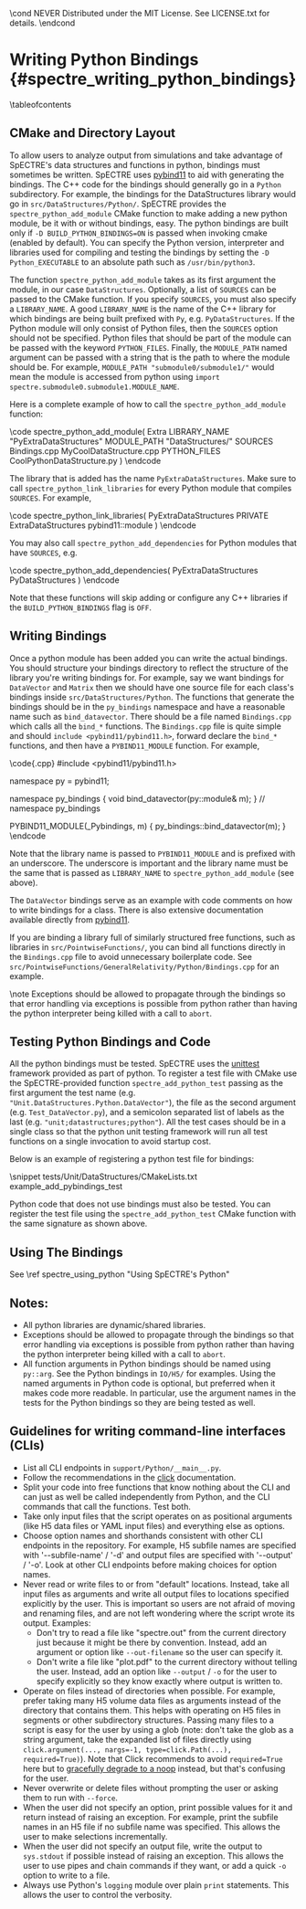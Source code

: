 \cond NEVER
Distributed under the MIT License.
See LICENSE.txt for details.
\endcond
# Writing Python Bindings {#spectre_writing_python_bindings}

\tableofcontents

## CMake and Directory Layout

To allow users to analyze output from simulations and take advantage of
SpECTRE's data structures and functions in python, bindings must sometimes be
written. SpECTRE uses [pybind11](https://pybind11.readthedocs.io/)
to aid with generating the bindings. The C++ code for the bindings should
generally go in a `Python` subdirectory. For example, the bindings for the
DataStructures library would go in `src/DataStructures/Python/`. SpECTRE
provides the `spectre_python_add_module` CMake function to make adding a new
python module, be it with or without bindings, easy.  The python bindings are
built only if `-D BUILD_PYTHON_BINDINGS=ON` is passed when invoking cmake
(enabled by default).
You can specify the Python version, interpreter and libraries used for compiling
and testing the bindings by setting the `-D Python_EXECUTABLE` to an absolute
path such as `/usr/bin/python3`.

The function `spectre_python_add_module` takes as its first argument the module,
in our case `DataStructures`. Optionally, a list of `SOURCES` can be passed to
the CMake function. If you specify `SOURCES`, you must also specify a
`LIBRARY_NAME`. A good `LIBRARY_NAME` is the name of the C++ library for which
bindings are being built prefixed with `Py`, e.g. `PyDataStructures`. If the
Python module will only consist of Python files, then the `SOURCES` option
should not be specified. Python files that should be part of the module can be
passed with the keyword `PYTHON_FILES`. Finally, the `MODULE_PATH`
named argument can be passed with a string that is the path to where the module
should be. For example, `MODULE_PATH "submodule0/submodule1/"` would mean the
module is accessed from python using
`import spectre.submodule0.submodule1.MODULE_NAME`.

Here is a complete example of how to call the `spectre_python_add_module`
function:

\code
spectre_python_add_module(
  Extra
  LIBRARY_NAME "PyExtraDataStructures"
  MODULE_PATH "DataStructures/"
  SOURCES Bindings.cpp MyCoolDataStructure.cpp
  PYTHON_FILES CoolPythonDataStructure.py
  )
\endcode

The library that is added has the name `PyExtraDataStructures`. Make sure to
call `spectre_python_link_libraries` for every Python module that compiles
`SOURCES`. For example,

\code
spectre_python_link_libraries(
  PyExtraDataStructures
  PRIVATE
  ExtraDataStructures
  pybind11::module
  )
\endcode

You may also call `spectre_python_add_dependencies` for Python modules that
have `SOURCES`, e.g.

\code
spectre_python_add_dependencies(
  PyExtraDataStructures
  PyDataStructures
  )
\endcode

Note that these functions will skip adding or configure any C++ libraries if
the `BUILD_PYTHON_BINDINGS` flag is `OFF`.

## Writing Bindings

Once a python module has been added you can write the actual bindings. You
should structure your bindings directory to reflect the structure of the library
you're writing bindings for. For example, say we want bindings for `DataVector`
and `Matrix` then we should have one source file for each class's bindings
inside `src/DataStructures/Python`. The functions that generate the bindings
should be in the `py_bindings` namespace and have a reasonable name such as
`bind_datavector`. There should be a file named `Bindings.cpp` which calls all
the `bind_*` functions. The `Bindings.cpp` file is quite simple and should
`include <pybind11/pybind11.h>`, forward declare the `bind_*` functions, and
then have a `PYBIND11_MODULE` function. For example,

\code{.cpp}
#include <pybind11/pybind11.h>

namespace py = pybind11;

namespace py_bindings {
void bind_datavector(py::module& m);
}  // namespace py_bindings

PYBIND11_MODULE(_Pybindings, m) {
  py_bindings::bind_datavector(m);
}
\endcode

Note that the library name is passed to `PYBIND11_MODULE` and is prefixed
with an underscore. The underscore is important and the library name must be the
same that is passed as `LIBRARY_NAME` to `spectre_python_add_module` (see
above).

The `DataVector` bindings serve as an example with code comments on how to write
bindings for a class. There is also extensive documentation available directly
from [pybind11](https://pybind11.readthedocs.io/).

If you are binding a library full of similarly structured free functions, such
as libraries in `src/PointwiseFunctions/`, you can bind all functions directly
in the `Bindings.cpp` file to avoid unnecessary boilerplate code. See
`src/PointwiseFunctions/GeneralRelativity/Python/Bindings.cpp` for an example.

\note Exceptions should be allowed to propagate through the bindings so that
error handling via exceptions is possible from python rather than having the
python interpreter being killed with a call to `abort`.

## Testing Python Bindings and Code

All the python bindings must be tested. SpECTRE uses the
[unittest](https://docs.python.org/3/library/unittest.html) framework
provided as part of python. To register a test file with CMake use the
SpECTRE-provided function `spectre_add_python_test` passing as the first
argument the test name (e.g. `"Unit.DataStructures.Python.DataVector"`), the
file as the second argument (e.g. `Test_DataVector.py`), and a semicolon
separated list of labels as the last (e.g. `"unit;datastructures;python"`).
All the test cases should be in a single class so that the python unit testing
framework will run all test functions on a single invocation to avoid startup
cost.

Below is an example of registering a python test file for bindings:

\snippet tests/Unit/DataStructures/CMakeLists.txt example_add_pybindings_test

Python code that does not use bindings must also be tested. You can register the
test file using the `spectre_add_python_test` CMake function with the same
signature as shown above.

## Using The Bindings

See \ref spectre_using_python "Using SpECTRE's Python"

## Notes:

- All python libraries are dynamic/shared libraries.
- Exceptions should be allowed to propagate through the bindings so that
  error handling via exceptions is possible from python rather than having the
  python interpreter being killed with a call to `abort`.
- All function arguments in Python bindings should be named using `py::arg`.
  See the Python bindings in `IO/H5/` for examples. Using the named arguments in
  Python code is optional, but preferred when it makes code more readable.
  In particular, use the argument names in the tests for the Python bindings so
  they are being tested as well.

## Guidelines for writing command-line interfaces (CLIs)

- List all CLI endpoints in `support/Python/__main__.py`.
- Follow the recommendations in the
  [click](https://click.palletsprojects.com/en/8.1.x/) documentation.
- Split your code into free functions that know nothing about the CLI and can
  just as well be called independently from Python, and the CLI commands that
  call the functions. Test both.
- Take only input files that the script operates on as positional arguments
  (like H5 data files or YAML input files) and everything else as options.
- Choose option names and shorthands consistent with other CLI endpoints in the
  repository. For example, H5 subfile names are specified with '--subfile-name'
  / '-d' and output files are specified with '--output' / '-o'. Look at other
  CLI endpoints before making choices for option names.
- Never read or write files to or from "default" locations. Instead, take all
  input files as arguments and write all output files to locations specified
  explicitly by the user. This is important so users are not afraid of moving
  and renaming files, and are not left wondering where the script wrote its
  output. Examples:
  - Don't try to read a file like "spectre.out" from the current directory just
    because it might be there by convention. Instead, add an argument or option
    like `--out-filename` so the user can specify it.
  - Don't write a file like "plot.pdf" to the current directory without telling
    the user. Instead, add an option like `--output` / `-o` for the user to
    specify explicitly so they know exactly where output is written to.
- Operate on files instead of directories when possible. For example, prefer
  taking many H5 volume data files as arguments instead of the directory that
  contains them. This helps with operating on H5 files in segments or other
  subdirectory structures. Passing many files to a script is easy for the user
  by using a glob (note: don't take the glob as a string argument, take the
  expanded list of files directly using `click.argument(..., nargs=-1,
  type=click.Path(...), required=True)`).
  Note that Click recommends to avoid `required=True` here but to [gracefully
  degrade to a noop](https://click.palletsprojects.com/en/8.1.x/arguments/#variadic-arguments)
  instead, but that's confusing for the user.
- Never overwrite or delete files without prompting the user or asking them to
  run with `--force`.
- When the user did not specify an option, print possible values for it and
  return instead of raising an exception. For example, print the subfile names
  in an H5 file if no subfile name was specified. This allows the user to make
  selections incrementally.
- When the user did not specify an output file, write the output to `sys.stdout`
  if possible instead of raising an exception. This allows the user to use pipes
  and chain commands if they want, or add a quick `-o` option to write to a
  file.
- Always use Python's `logging` module over plain `print` statements. This
  allows the user to control the verbosity.
